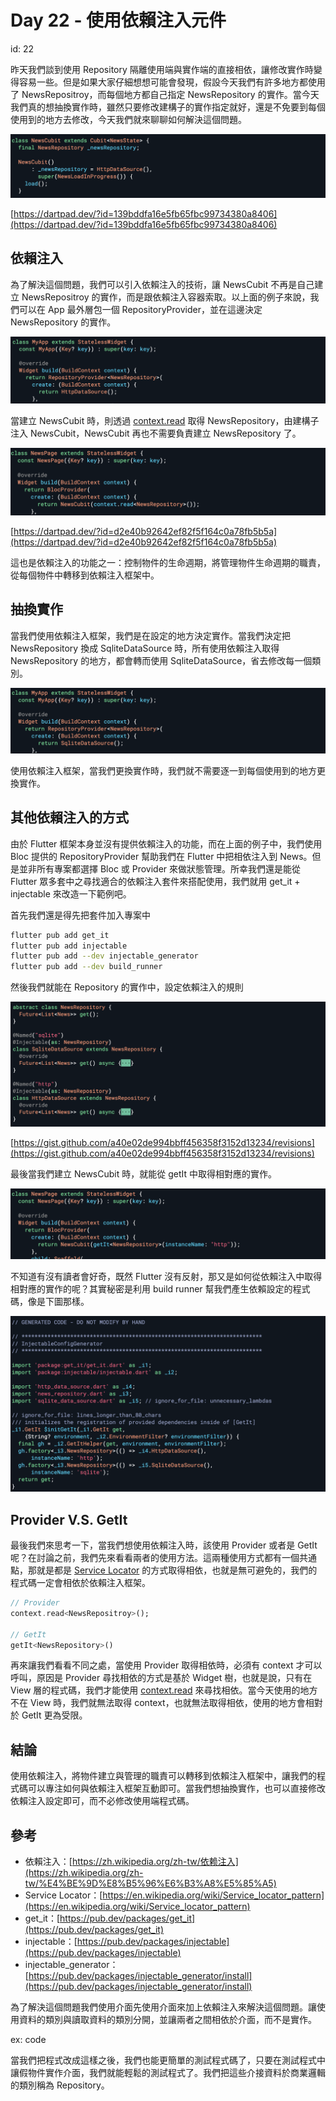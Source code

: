 # Day 22 - 使用依賴注入元件

id: 22

昨天我們談到使用 Repository 隔離使用端與實作端的直接相依，讓修改實作時變得容易一些。但是如果大家仔細想想可能會發現，假設今天我們有許多地方都使用了 NewsRepositroy，而每個地方都自己指定 NewsRepository 的實作。當今天我們真的想抽換實作時，雖然只要修改建構子的實作指定就好，還是不免要到每個使用到的地方去修改，今天我們就來聊聊如何解決這個問題。

![it_img_20_1.png](Day%2022%20-%20%E4%BD%BF%E7%94%A8%E4%BE%9D%E8%B3%B4%E6%B3%A8%E5%85%A5%E5%85%83%E4%BB%B6/it_img_20_1.png)

[https://dartpad.dev/?id=139bddfa16e5fb65fbc99734380a8406](https://dartpad.dev/?id=139bddfa16e5fb65fbc99734380a8406)

## 依賴注入

為了解決這個問題，我們可以引入依賴注入的技術，讓 NewsCubit 不再是自己建立 NewsRepositroy 的實作，而是跟依賴注入容器索取。以上面的例子來說，我們可以在 App 最外層包一個 RepositoryProvider，並在這邊決定 NewsRepository 的實作。

![it_img_20_2.png](Day%2022%20-%20%E4%BD%BF%E7%94%A8%E4%BE%9D%E8%B3%B4%E6%B3%A8%E5%85%A5%E5%85%83%E4%BB%B6/it_img_20_2.png)

當建立 NewsCubit 時，則透過 [context.read](http://context.read) 取得 NewsRepository，由建構子注入 NewsCubit，NewsCubit 再也不需要負責建立 NewsRepository 了。

![it_img_20_3.png](Day%2022%20-%20%E4%BD%BF%E7%94%A8%E4%BE%9D%E8%B3%B4%E6%B3%A8%E5%85%A5%E5%85%83%E4%BB%B6/it_img_20_3.png)

[https://dartpad.dev/?id=d2e40b92642ef82f5f164c0a78fb5b5a](https://dartpad.dev/?id=d2e40b92642ef82f5f164c0a78fb5b5a)

這也是依賴注入的功能之一：控制物件的生命週期，將管理物件生命週期的職責，從每個物件中轉移到依賴注入框架中。

## 抽換實作

當我們使用依賴注入框架，我們是在設定的地方決定實作。當我們決定把 NewsRepository 換成 SqliteDataSource 時，所有使用依賴注入取得 NewsRepository 的地方，都會轉而使用 SqliteDataSource，省去修改每一個類別。

![it_img_20_4.png](Day%2022%20-%20%E4%BD%BF%E7%94%A8%E4%BE%9D%E8%B3%B4%E6%B3%A8%E5%85%A5%E5%85%83%E4%BB%B6/it_img_20_4.png)

使用依賴注入框架，當我們更換實作時，我們就不需要逐一到每個使用到的地方更換實作。

## 其他依賴注入的方式

由於 Flutter 框架本身並沒有提供依賴注入的功能，而在上面的例子中，我們使用 Bloc 提供的 RepositoryProvider 幫助我們在 Flutter 中把相依注入到 News。但是並非所有專案都選擇 Bloc 或 Provider 來做狀態管理。所幸我們還是能從 Flutter 眾多套中之尋找適合的依賴注入套件來搭配使用，我們就用 get_it + injectable 來改造一下範例吧。

首先我們還是得先把套件加入專案中

```bash
flutter pub add get_it
flutter pub add injectable
flutter pub add --dev injectable_generator
flutter pub add --dev build_runner
```

然後我們就能在 Repository 的實作中，設定依賴注入的規則

![it_img_20_5.png](Day%2022%20-%20%E4%BD%BF%E7%94%A8%E4%BE%9D%E8%B3%B4%E6%B3%A8%E5%85%A5%E5%85%83%E4%BB%B6/it_img_20_5.png)

[https://gist.github.com/a40e02de994bbff456358f3152d13234/revisions](https://gist.github.com/a40e02de994bbff456358f3152d13234/revisions)

最後當我們建立 NewsCubit 時，就能從 getIt 中取得相對應的實作。

![it_img_20_6.png](Day%2022%20-%20%E4%BD%BF%E7%94%A8%E4%BE%9D%E8%B3%B4%E6%B3%A8%E5%85%A5%E5%85%83%E4%BB%B6/it_img_20_6.png)

不知道有沒有讀者會好奇，既然 Flutter 沒有反射，那又是如何從依賴注入中取得相對應的實作的呢？其實秘密是利用 build runner 幫我們產生依賴設定的程式碼，像是下圖那樣。

![it_img_20_7.png](Day%2022%20-%20%E4%BD%BF%E7%94%A8%E4%BE%9D%E8%B3%B4%E6%B3%A8%E5%85%A5%E5%85%83%E4%BB%B6/it_img_20_7.png)

## Provider V.S. GetIt

最後我們來思考一下，當我們想使用依賴注入時，該使用 Provider 或者是 GetIt 呢？在討論之前，我們先來看看兩者的使用方法。這兩種使用方式都有一個共通點，那就是都是 [Service Locator](https://en.wikipedia.org/wiki/Service_locator_pattern) 的方式取得相依，也就是無可避免的，我們的程式碼一定會相依於依賴注入框架。

```dart
// Provider
context.read<NewsRepositroy>();

// GetIt
getIt<NewsRepository>()
```

再來讓我們看看不同之處，當使用 Provider 取得相依時，必須有 context 才可以呼叫，原因是 Provider 尋找相依的方式是基於 Widget 樹，也就是說，只有在 View 層的程式碼，我們才能使用 [context.read](http://context.read) 來尋找相依。當今天使用的地方不在 View 時，我們就無法取得 context，也就無法取得相依，使用的地方會相對於 GetIt 更為受限。

## 結論

使用依賴注入，將物件建立與管理的職責可以轉移到依賴注入框架中，讓我們的程式碼可以專注如何與依賴注入框架互動即可。當我們想抽換實作，也可以直接修改依賴注入設定即可，而不必修改使用端程式碼。

## 參考

- 依賴注入：[https://zh.wikipedia.org/zh-tw/依赖注入](https://zh.wikipedia.org/zh-tw/%E4%BE%9D%E8%B5%96%E6%B3%A8%E5%85%A5)
- Service Locator：[https://en.wikipedia.org/wiki/Service_locator_pattern](https://en.wikipedia.org/wiki/Service_locator_pattern)
- get_it：[https://pub.dev/packages/get_it](https://pub.dev/packages/get_it)
- injectable：[https://pub.dev/packages/injectable](https://pub.dev/packages/injectable)
- injectable_generator：[https://pub.dev/packages/injectable_generator/install](https://pub.dev/packages/injectable_generator/install)

為了解決這個問題我們使用介面先使用介面來加上依賴注入來解決這個問題。讓使用資料的類別與讀取資料的類別分開，並讓兩者之間相依於介面，而不是實作。

ex: code

當我們把程式改成這樣之後，我們也能更簡單的測試程式碼了，只要在測試程式中讓假物件實作介面，我們就能輕鬆的測試程式了。我們把這些介接資料於商業邏輯的類別稱為 Repository。